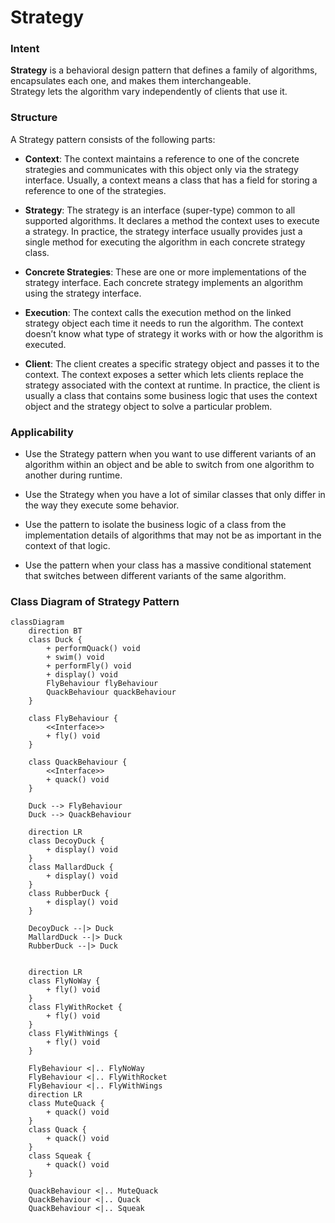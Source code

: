 # Strategy

### Intent
**Strategy** is a behavioral design pattern that defines a family of algorithms, encapsulates each one, and makes them interchangeable.  
Strategy lets the algorithm vary independently of clients that use it.

### Structure

A Strategy pattern consists of the following parts:

* **Context**: The context maintains a reference to one of the concrete strategies and communicates with this object only via the strategy interface. Usually, a context means a class that has a field for storing a reference to one of the strategies.

* **Strategy**: The strategy is an interface (super-type) common to all supported algorithms. It declares a method the context uses to execute a strategy. In practice, the strategy interface usually provides just a single method for executing the algorithm in each concrete strategy class.

* **Concrete Strategies**: These are one or more implementations of the strategy interface. Each concrete strategy implements an algorithm using the strategy interface.

* **Execution**: The context calls the execution method on the linked strategy object each time it needs to run the algorithm. The context doesn’t know what type of strategy it works with or how the algorithm is executed.

* **Client**: The client creates a specific strategy object and passes it to the context. The context exposes a setter which lets clients replace the strategy associated with the context at runtime. In practice, the client is usually a class that contains some business logic that uses the context object and the strategy object to solve a particular problem.


### Applicability
* Use the Strategy pattern when you want to use different variants of an algorithm within an object and be able to switch from one algorithm to another during runtime.

* Use the Strategy when you have a lot of similar classes that only differ in the way they execute some behavior.

* Use the pattern to isolate the business logic of a class from the implementation details of algorithms that may not be as important in the context of that logic.

* Use the pattern when your class has a massive conditional statement that switches between different variants of the same algorithm.


### Class Diagram of Strategy Pattern

```mermaid
classDiagram
    direction BT
    class Duck {
        + performQuack() void
        + swim() void
        + performFly() void
        + display() void
        FlyBehaviour flyBehaviour
        QuackBehaviour quackBehaviour
    }

    class FlyBehaviour {
        <<Interface>>
        + fly() void
    }

    class QuackBehaviour {
        <<Interface>>
        + quack() void
    }

    Duck --> FlyBehaviour
    Duck --> QuackBehaviour

    direction LR
    class DecoyDuck {
        + display() void
    }
    class MallardDuck {
        + display() void
    }
    class RubberDuck {
        + display() void
    }
    
    DecoyDuck --|> Duck
    MallardDuck --|> Duck
    RubberDuck --|> Duck


    direction LR
    class FlyNoWay {
        + fly() void
    }
    class FlyWithRocket {
        + fly() void
    }
    class FlyWithWings {
        + fly() void
    }

    FlyBehaviour <|.. FlyNoWay
    FlyBehaviour <|.. FlyWithRocket
    FlyBehaviour <|.. FlyWithWings
    direction LR
    class MuteQuack {
        + quack() void
    }
    class Quack {
        + quack() void
    }
    class Squeak {
        + quack() void
    }

    QuackBehaviour <|.. MuteQuack
    QuackBehaviour <|.. Quack
    QuackBehaviour <|.. Squeak

```



